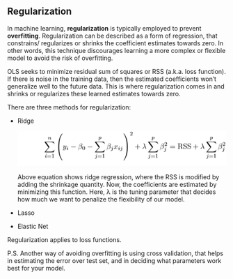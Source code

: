 ## Regularization 

In machine learning, **regularization** is typically employed to prevent **overfitting**. Regularization can be described as a form of regression, that constrains/ regularizes or shrinks the coefficient estimates towards zero. In other words, this technique discourages learning a more complex or flexible model to avoid the risk of overfitting.

OLS seeks to minimize residual sum of squares or RSS (a.k.a. loss function). If there is noise in the training data, then the estimated coefficients won’t generalize well to the future data. This is where regularization comes in and shrinks or regularizes these learned estimates towards zero.



There are three methods for regularization: 
* Ridge

  ![Ridge Equation](https://github.com/Quantanalyst/MLeducationalprojects/blob/master/Regularization/Ridge_Equation.png)
  
  Above equation shows ridge regression, where the RSS is modified by adding the shrinkage quantity. Now, the coefficients are estimated by minimizing this function. Here, λ is the tuning parameter that decides how much we want to penalize the flexibility of our model.
* Lasso
* Elastic Net

Regularization applies to loss functions. 










P.S. Another way of avoiding overfitting is using cross validation, that helps in estimating the error over test set, and in deciding what parameters work best for your model.
